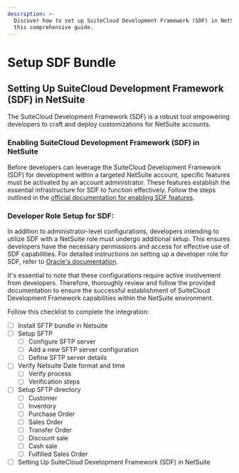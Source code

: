```yaml
---
description: >-
  Discover how to set up SuiteCloud Development Framework (SDF) in NetSuite with
  this comprehensive guide.
---
```


# Setup SDF Bundle

## Setting Up SuiteCloud Development Framework (SDF) in NetSuite

The SuiteCloud Development Framework (SDF) is a robust tool empowering developers to craft and deploy customizations for NetSuite accounts.

### Enabling SuiteCloud Development Framework (SDF) in NetSuite

Before developers can leverage the SuiteCloud Development Framework (SDF) for development within a targeted NetSuite account, specific features must be activated by an account administrator. These features establish the essential infrastructure for SDF to function effectively. Follow the steps outlined in the [official documentation for enabling SDF features](https://docs.oracle.com/en/cloud/saas/netsuite/ns-online-help/section\_4724921034.html#Enabling-SuiteCloud-Development-Framework-in-the-Target-NetSuite-Account-\(Administrator-Only\)).

### Developer Role Setup for SDF:

In addition to administrator-level configurations, developers intending to utilize SDF with a NetSuite role must undergo additional setup. This ensures developers have the necessary permissions and access for effective use of SDF capabilities. For detailed instructions on setting up a developer role for SDF, refer to [Oracle's documentation](https://docs.oracle.com/en/cloud/saas/netsuite/ns-online-help/subsect\_1539287603.html#Setting-Up-a-Role-for-SuiteCloud-Development-Framework-Development).

It's essential to note that these configurations require active involvement from developers. Therefore, thoroughly review and follow the provided documentation to ensure the successful establishment of SuiteCloud Development Framework capabilities within the NetSuite environment.

Follow this checklist to complete the integration:

* [ ] Install SFTP bundle in Netsuite
* [ ] Setup SFTP
  * [ ] Configure SFTP server
  * [ ] Add a new SFTP server configuration
  * [ ] Define SFTP server details
* [ ] Verify Netsuite Date format and time
  * [ ] Verify process
  * [ ] Verification steps
* [ ] Setup SFTP directory
  * [ ] Customer
  * [ ] Inventory
  * [ ] Purchase Order
  * [ ] Sales Order
  * [ ] Transfer Order
  * [ ] Discount sale
  * [ ] Cash sale
  * [ ] Fulfilled Sales Order
* [ ] Setting Up SuiteCloud Development Framework (SDF) in NetSuite
